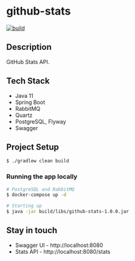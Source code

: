 # github-stats
[![build](https://github.com/schambeck/github-stats/actions/workflows/gradle.yml/badge.svg)](https://github.com/schambeck/github-stats/actions/workflows/gradle.yml)

## Description

GitHub Stats API.

## Tech Stack

- Java 11
- Spring Boot
- RabbitMQ
- Quartz
- PostgreSQL, Flyway
- Swagger

## Project Setup

```bash
$ ./gradlew clean build
```

### Running the app locally

```bash
# PostgreSQL and RabbitMQ
$ docker-compose up -d

# Starting up
$ java -jar build/libs/github-stats-1.0.0.jar
```

## Stay in touch

- Swagger UI - http://localhost:8080
- Stats API - http://localhost:8080/stats
